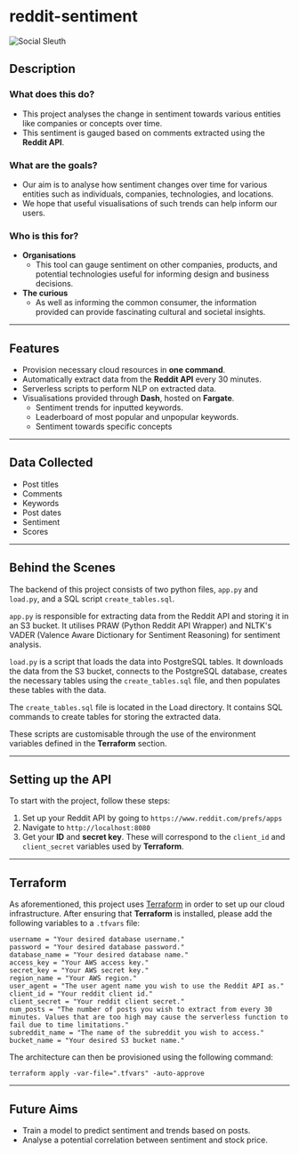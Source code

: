 # reddit-sentiment

![Social Sleuth]([social_sleuth.png](https://i.ibb.co/bLZpf7W/Screenshot-2023-05-26-at-11-07-33.png))

## Description

### What does this do?

- This project analyses the change in sentiment towards various entities like companies or concepts over time.
- This sentiment is gauged based on comments extracted using the **Reddit API**.

### What are the goals?

- Our aim is to analyse how sentiment changes over time for various entities such as individuals, companies, technologies, and locations.
- We hope that useful visualisations of such trends can help inform our users.

### Who is this for?

- **Organisations**
  - This tool can gauge sentiment on other companies, products, and potential technologies useful for informing design and business decisions.
- **The curious**
  - As well as informing the common consumer, the information provided can provide fascinating cultural and societal insights.

---

## Features

- Provision necessary cloud resources in **one command**.
- Automatically extract data from the **Reddit API** every 30 minutes.
- Serverless scripts to perform NLP on extracted data.
- Visualisations provided through **Dash**, hosted on **Fargate**.
  - Sentiment trends for inputted keywords.
  - Leaderboard of most popular and unpopular keywords.
  - Sentiment towards specific concepts

---

## Data Collected

- Post titles
- Comments
- Keywords
- Post dates
- Sentiment
- Scores

---

## Behind the Scenes

The backend of this project consists of two python files, `app.py` and `load.py`, and a SQL script `create_tables.sql`.

`app.py` is responsible for extracting data from the Reddit API and storing it in an S3 bucket. It utilises PRAW (Python Reddit API Wrapper) and NLTK's VADER (Valence Aware Dictionary for Sentiment Reasoning) for sentiment analysis.

`load.py` is a script that loads the data into PostgreSQL tables. It downloads the data from the S3 bucket, connects to the PostgreSQL database, creates the necessary tables using the `create_tables.sql` file, and then populates these tables with the data.

The `create_tables.sql` file is located in the Load directory. It contains SQL commands to create tables for storing the extracted data.

These scripts are customisable through the use of the environment variables defined in the **Terraform** section.

---

## Setting up the API

To start with the project, follow these steps:

1. Set up your Reddit API by going to `https://www.reddit.com/prefs/apps`
2. Navigate to `http://localhost:8080`
3. Get your **ID** and **secret key**. These will correspond to the `client_id` and `client_secret` variables used by **Terraform**.

---

## Terraform

As aforementioned, this project uses [Terraform](https://www.terraform.io/) in order to set up our cloud infrastructure.
After ensuring that **Terraform** is installed, please add the following variables to a `.tfvars` file:

```
username = "Your desired database username."
password = "Your desired database password."
database_name = "Your desired database name."
access_key = "Your AWS access key."
secret_key = "Your AWS secret key."
region_name = "Your AWS region."
user_agent = "The user agent name you wish to use the Reddit API as."
client_id = "Your reddit client id."
client_secret = "Your reddit client secret."
num_posts = "The number of posts you wish to extract from every 30 minutes. Values that are too high may cause the serverless function to fail due to time limitations."
subreddit_name = "The name of the subreddit you wish to access."
bucket_name = "Your desired S3 bucket name."
```

The architecture can then be provisioned using the following command:

`terraform apply -var-file=".tfvars" -auto-approve`

---

## Future Aims

- Train a model to predict sentiment and trends based on posts.
- Analyse a potential correlation between sentiment and stock price.
